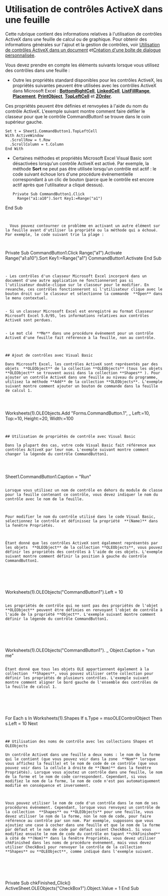 
# Utilisation de contrôles ActiveX dans une feuille

Cette rubrique contient des informations relatives à l'utilisation de contrôles ActiveX dans une feuille de calcul ou de graphique. Pour obtenir des informations générales sur l'ajout et la gestion de contrôles, voir [Utilisation de contrôles ActiveX dans un document](063c3f84-3826-1bc2-5e60-12ff5760c8d4.md) et[Création d'une boîte de dialogue personnalisée](ee156753-b6f8-3394-0a4c-a3940026579d.md).
 

Vous devez prendre en compte les éléments suivants lorsque vous utilisez des contrôles dans une feuille :
 

- Outre les propriétés standard disponibles pour les contrôles ActiveX, les propriétés suivantes peuvent être utilisées avec les contrôles ActiveX dans Microsoft Excel :  **[BottomRightCell](daa803f5-76d7-270e-9116-9b5da9f497c4.md)**, **[LinkedCell](6f45dffd-5d16-de5a-ec7c-7fd45f1116f0.md)**, **[ListFillRange](d8a44f9f-49bb-237b-66c8-9f6c06fe82ac.md)**, **[Placement](03cc3dc9-7e91-3410-be95-29e62b09331d.md)**, **[PrintObject](23cfc576-c4f1-5b60-1daa-4fc0a5e12d7e.md)**, **[TopLeftCell](a040afe1-71a9-7d3f-fc48-74f49c75df76.md)** et **[ZOrder](dd7c2c81-6582-5de9-d254-66061d4345ef.md)**.
    
    
 
Ces propriétés peuvent être définies et renvoyées à l'aide du nom du contrôle ActiveX. L'exemple suivant montre comment faire défiler le classeur pour que le contrôle CommandButton1 se trouve dans le coin supérieur gauche.
    


  ```
  Set t = Sheet1.CommandButton1.TopLeftCell
With ActiveWindow
    .ScrollRow = t.Row
    .ScrollColumn = t.Column
End With

  ```


- Certaines méthodes et propriétés Microsoft Excel Visual Basic sont désactivées lorsqu'un contrôle ActiveX est activé. Par exemple, la méthode  **Sort** ne peut pas être utilisée lorsqu'un contrôle est actif : le code suivant échoue lors d'une procédure événementielle correspondant à un clic de bouton (parce que le contrôle est encore actif après que l'utilisateur a cliqué dessus).
    
  ```
  Private Sub CommandButton1.Click 
    Range("a1:a10").Sort Key1:=Range("a1") 
End Sub 
  ```


    Vous pouvez contourner ce problème en activant un autre élément sur la feuille avant d'utiliser la propriété ou la méthode qui a échoué. Par exemple, le code suivant trie la plage :
    


  ```
  Private Sub CommandButton1.Click 
    Range("a1").Activate 
    Range("a1:a10").Sort Key1:=Range("a1") 
    CommandButton1.Activate 
End Sub 

  ```


- Les contrôles d'un classeur Microsoft Excel incorporé dans un document d'une autre application ne fonctionneront pas si l'utilisateur double-clique sur le classeur pour le modifier. En revanche, ces contrôles fonctionneront si l'utilisateur clique avec le bouton droit sur le classeur et sélectionne la commande  **Open** dans le menu contextuel.
    
 
- Si un classeur Microsoft Excel est enregistré au format Classeur Microsoft Excel 5.0/95, les informations relatives aux contrôles ActiveX sont perdues.
    
 
- Le mot clé  **Me** dans une procédure événement pour un contrôle ActiveX d'une feuille fait référence à la feuille, non au contrôle.
    
 

## Ajout de contrôles avec Visual Basic

Dans Microsoft Excel, les contrôles ActiveX sont représentés par des objets  **OLEObject** de la collection **OLEObjects** (tous les objets **OLEObject** se trouvent aussi dans la collection **Shapes** ). Pour ajouter un contrôle ActiveX dans une feuille au niveau du programme, utilisez la méthode **Add** de la collection **OLEObjects**. L'exemple suivant montre comment ajouter un bouton de commande dans la feuille de calcul 1.
 

 

```
Worksheets(1).OLEObjects.Add "Forms.CommandButton.1", _ 
    Left:=10, Top:=10, Height:=20, Width:=100
```


## Utilisation de propriétés de contrôle avec Visual Basic

Dans la plupart des cas, votre code Visual Basic fait référence aux contrôles ActiveX par leur nom. L'exemple suivant montre comment changer la légende du contrôle CommandButton1.
 

 

```
Sheet1.CommandButton1.Caption = "Run"
```

Lorsque vous utilisez un nom de contrôle en dehors du module de classe pour la feuille contenant ce contrôle, vous devez indiquer le nom du contrôle avec le nom de la feuille.
 

 
Pour modifier le nom du contrôle utilisé dans le code Visual Basic, sélectionnez le contrôle et définissez la propriété  **(Name)** dans la fenêtre Propriétés.
 

 
Étant donné que les contrôles ActiveX sont également représentés par les objets  **OLEObject** de la collection **OLEObjects**, vous pouvez définir les propriétés des contrôles à l'aide de ces objets. L'exemple suivant montre comment définir la position à gauche du contrôle CommandButton1.
 

 



```
Worksheets(1).OLEObjects("CommandButton1").Left = 10
```

Les propriétés de contrôle qui ne sont pas des propriétés de l'objet  **OLEObject** peuvent être définies en renvoyant l'objet de contrôle à l'aide de la propriété **Object**. L'exemple suivant montre comment définir la légende du contrôle CommandButton1.
 

 



```
Worksheets(1).OLEObjects("CommandButton1"). _ 
    Object.Caption = "run me"
```

Étant donné que tous les objets OLE appartiennent également à la collection  **Shapes**, vous pouvez utiliser cette collection pour définir les propriétés de plusieurs contrôles. L'exemple suivant montre comment aligner le bord gauche de l'ensemble des contrôles de la feuille de calcul 1.
 

 



```
For Each s In Worksheets(1).Shapes 
    If s.Type = msoOLEControlObject Then s.Left = 10 
Next
```


## Utilisation des noms de contrôle avec les collections Shapes et OLEObjects

Un contrôle ActiveX dans une feuille a deux noms : le nom de la forme qui le contient (que vous pouvez voir dans la zone  **Nom** lorsque vous affichez la feuille) et le nom de code de ce contrôle (que vous pouvez voir dans la cellule à droite de **(Nom)** dans la fenêtre Propriétés). Lorsque vous ajoutez un contrôle dans une feuille, le nom de la forme et le nom de code correspondent. Cependant, si vous modifiez le nom de la forme, le nom de code n'est pas automatiquement modifié en conséquence et inversement.
 

 
Vous pouvez utiliser le nom de code d'un contrôle dans le nom de ses procédures événement. Cependant, lorsque vous renvoyez un contrôle de la collection  **Shapes** ou **OLEObjects** pour une feuille, vous devez utiliser le nom de la forme, non le nom de code, pour faire référence au contrôle par son nom. Par exemple, supposons que vous ajoutiez une case à cocher dans une feuille et que le nom de la forme par défaut et le nom de code par défaut soient CheckBox1. Si vous modifiez ensuite le nom de code du contrôle en tapant **chkFinished** à côté de **(Nom)** dans la fenêtre Propriétés, vous devez utiliser chkFinished dans les noms de procédure événement, mais vous devez utiliser CheckBox1 pour renvoyer le contrôle de la collection **Shapes** ou **OLEObject**, comme indiqué dans l'exemple suivant.
 

 



```
Private Sub chkFinished_Click() 
    ActiveSheet.OLEObjects("CheckBox1").Object.Value = 1 
End Sub
```

